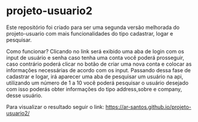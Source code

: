 # projeto-usuario2

Este repositório foi criado para ser uma segunda versão melhorada do projeto-usuario com mais funcionalidades
do tipo cadastrar, logar e pesquisar. 

Como funcionar? Clicando no link será exibido uma aba de login com os input de usuário e senha caso tenha uma conta
você poderá prosseguir, caso contrário poderá clicar no botão de criar uma nova conta e colocar as informações necessárias de acordo com os input.
    Passando dessa fase de cadastrar e logar, irá aparecer uma aba de pesquisar um usuário na api, utilizando um 
número de 1 a 10 você poderá pesquisar o usuário desejado com isso poderás obter informações do tipo address,sobre e company, desse usuário.  
    
Para visualizar o resultado seguir o link: <https://ar-santos.github.io/projeto-usuario2/>